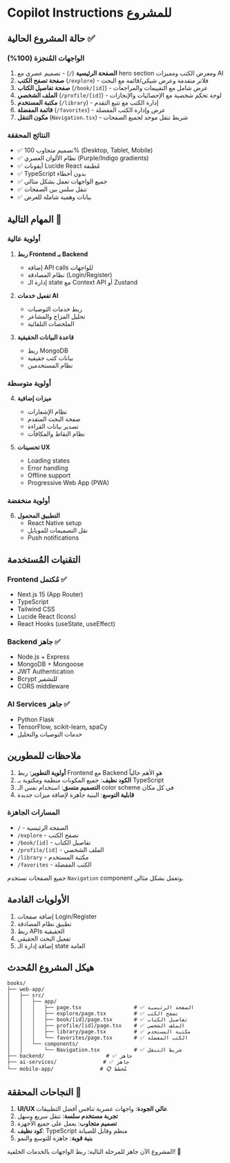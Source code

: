 # Copilot Instructions للمشروع

## حالة المشروع الحالية ✅

### الواجهات المُنجزة (100%)
1. **الصفحة الرئيسية** (`/`) - تصميم عصري مع hero section ومعرض الكتب ومميزات AI
2. **صفحة تصفح الكتب** (`/explore`) - فلاتر متقدمة وعرض شبكي/قائمة مع البحث
3. **صفحة تفاصيل الكتاب** (`/book/[id]`) - عرض شامل مع التقييمات والمراجعات
4. **الملف الشخصي** (`/profile/[id]`) - لوحة تحكم شخصية مع الإحصائيات والإنجازات
5. **مكتبة المستخدم** (`/library`) - إدارة الكتب مع تتبع التقدم
6. **قائمة المفضلة** (`/favorites`) - عرض وإدارة الكتب المفضلة
7. **مكون التنقل** (`Navigation.tsx`) - شريط تنقل موحد لجميع الصفحات

### النتائج المحققة
- ✅ تصميم متجاوب 100% (Desktop, Tablet, Mobile)
- ✅ نظام الألوان العصري (Purple/Indigo gradients)
- ✅ أيقونات Lucide React مُطبقة
- ✅ TypeScript بدون أخطاء
- ✅ جميع الواجهات تعمل بشكل مثالي
- ✅ تنقل سلس بين الصفحات
- ✅ بيانات وهمية شاملة للعرض

## المهام التالية 🎯

### أولوية عالية
1. **ربط Frontend بـ Backend**
   - إضافة API calls للواجهات
   - نظام المصادقة (Login/Register)
   - إدارة الـ state مع Context API أو Zustand

2. **تفعيل خدمات AI**
   - ربط خدمات التوصيات
   - تحليل المزاج والمشاعر
   - الملخصات التلقائية

3. **قاعدة البيانات الحقيقية**
   - ربط MongoDB
   - بيانات كتب حقيقية
   - نظام المستخدمين

### أولوية متوسطة
4. **ميزات إضافية**
   - نظام الإشعارات
   - صفحة البحث المتقدم
   - تصدير بيانات القراءة
   - نظام النقاط والمكافآت

5. **تحسينات UX**
   - Loading states
   - Error handling
   - Offline support
   - Progressive Web App (PWA)

### أولوية منخفضة
6. **التطبيق المحمول**
   - React Native setup
   - نقل التصميمات للموبايل
   - Push notifications

## التقنيات المُستخدمة

### Frontend مُكتمل ✅
- Next.js 15 (App Router)
- TypeScript
- Tailwind CSS
- Lucide React (Icons)
- React Hooks (useState, useEffect)

### Backend جاهز ✅
- Node.js + Express
- MongoDB + Mongoose
- JWT Authentication
- Bcrypt للتشفير
- CORS middleware

### AI Services جاهز ✅
- Python Flask
- TensorFlow, scikit-learn, spaCy
- خدمات التوصيات والتحليل

## ملاحظات للمطورين

1. **أولوية التطوير**: ربط Frontend مع Backend هو الأهم حالياً
2. **الكود نظيف**: جميع المكونات منظمة ومكتوبة بـ TypeScript
3. **التصميم متسق**: استخدام نفس الـ color scheme في كل مكان
4. **قابلية التوسع**: البنية جاهزة لإضافة ميزات جديدة

### المسارات الجاهزة
- `/` - الصفحة الرئيسية
- `/explore` - تصفح الكتب  
- `/book/[id]` - تفاصيل الكتاب
- `/profile/[id]` - الملف الشخصي
- `/library` - مكتبة المستخدم
- `/favorites` - الكتب المفضلة

جميع الصفحات تستخدم `Navigation` component وتعمل بشكل مثالي.

## الأولويات القادمة
1. إضافة صفحات Login/Register
2. تطبيق نظام المصادقة
3. ربط APIs الحقيقية
4. تفعيل البحث الحقيقي
5. إضافة إدارة الـ state العامة

## هيكل المشروع المُحدث

```
books/
├── web-app/
│   ├── src/
│   │   ├── app/
│   │   │   ├── page.tsx                 # ✅ الصفحة الرئيسية
│   │   │   ├── explore/page.tsx         # ✅ تصفح الكتب
│   │   │   ├── book/[id]/page.tsx       # ✅ تفاصيل الكتاب
│   │   │   ├── profile/[id]/page.tsx    # ✅ الملف الشخصي
│   │   │   ├── library/page.tsx         # ✅ مكتبة المستخدم
│   │   │   └── favorites/page.tsx       # ✅ الكتب المفضلة
│   │   └── components/
│   │       └── Navigation.tsx           # ✅ شريط التنقل
├── backend/                    # ✅ جاهز
├── ai-services/               # ✅ جاهز
└── mobile-app/               # 📋 مُخطط
```

## النجاحات المحققة 🎉

1. **UI/UX عالي الجودة**: واجهات عصرية تنافس أفضل التطبيقات
2. **تجربة مستخدم سلسة**: تنقل سريع وسهل
3. **تصميم متجاوب**: يعمل على جميع الأجهزة
4. **كود نظيف**: TypeScript منظم وقابل للصيانة
5. **بنية قوية**: جاهزة للتوسع والنمو

المشروع الآن جاهز للمرحلة التالية: ربط الواجهات بالخدمات الخلفية! 🚀
